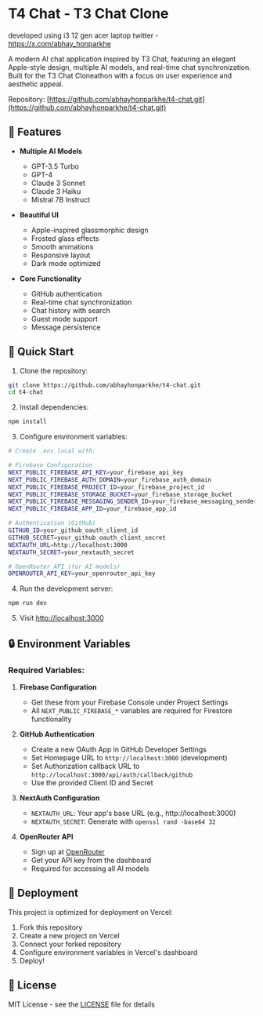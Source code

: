 # T4 Chat - T3 Chat Clone

developed using i3 12 gen acer laptop
twitter - https://x.com/abhay_honparkhe

A modern AI chat application inspired by T3 Chat, featuring an elegant Apple-style design, multiple AI models, and real-time chat synchronization. Built for the T3 Chat Cloneathon with a focus on user experience and aesthetic appeal.

Repository: [https://github.com/abhayhonparkhe/t4-chat.git](https://github.com/abhayhonparkhe/t4-chat.git)

## 🌟 Features

- **Multiple AI Models**
  - GPT-3.5 Turbo
  - GPT-4
  - Claude 3 Sonnet
  - Claude 3 Haiku
  - Mistral 7B Instruct

- **Beautiful UI**
  - Apple-inspired glassmorphic design
  - Frosted glass effects
  - Smooth animations
  - Responsive layout
  - Dark mode optimized

- **Core Functionality**
  - GitHub authentication
  - Real-time chat synchronization
  - Chat history with search
  - Guest mode support
  - Message persistence

## 🚀 Quick Start

1. Clone the repository:
```bash
git clone https://github.com/abhayhonparkhe/t4-chat.git
cd t4-chat
```

2. Install dependencies:
```bash
npm install
```

3. Configure environment variables:
```bash
# Create .env.local with:

# Firebase Configuration
NEXT_PUBLIC_FIREBASE_API_KEY=your_firebase_api_key
NEXT_PUBLIC_FIREBASE_AUTH_DOMAIN=your_firebase_auth_domain
NEXT_PUBLIC_FIREBASE_PROJECT_ID=your_firebase_project_id
NEXT_PUBLIC_FIREBASE_STORAGE_BUCKET=your_firebase_storage_bucket
NEXT_PUBLIC_FIREBASE_MESSAGING_SENDER_ID=your_firebase_messaging_sender_id
NEXT_PUBLIC_FIREBASE_APP_ID=your_firebase_app_id

# Authentication (GitHub)
GITHUB_ID=your_github_oauth_client_id
GITHUB_SECRET=your_github_oauth_client_secret
NEXTAUTH_URL=http://localhost:3000
NEXTAUTH_SECRET=your_nextauth_secret

# OpenRouter API (for AI models)
OPENROUTER_API_KEY=your_openrouter_api_key
```

4. Run the development server:
```bash
npm run dev
```

5. Visit [http://localhost:3000](http://localhost:3000)

## 🔒 Environment Variables

### Required Variables:

1. **Firebase Configuration**
   - Get these from your Firebase Console under Project Settings
   - All `NEXT_PUBLIC_FIREBASE_*` variables are required for Firestore functionality

2. **GitHub Authentication**
   - Create a new OAuth App in GitHub Developer Settings
   - Set Homepage URL to `http://localhost:3000` (development)
   - Set Authorization callback URL to `http://localhost:3000/api/auth/callback/github`
   - Use the provided Client ID and Secret

3. **NextAuth Configuration**
   - `NEXTAUTH_URL`: Your app's base URL (e.g., http://localhost:3000)
   - `NEXTAUTH_SECRET`: Generate with `openssl rand -base64 32`

4. **OpenRouter API**
   - Sign up at [OpenRouter](https://openrouter.ai/)
   - Get your API key from the dashboard
   - Required for accessing all AI models

## 🚀 Deployment

This project is optimized for deployment on Vercel:

1. Fork this repository
2. Create a new project on Vercel
3. Connect your forked repository
4. Configure environment variables in Vercel's dashboard
5. Deploy!

## 📝 License

MIT License - see the [LICENSE](LICENSE) file for details
